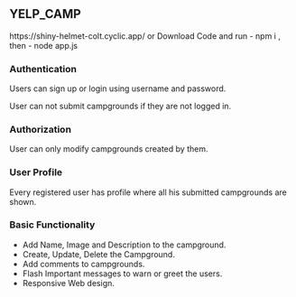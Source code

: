 # 
<h2>YELP_CAMP</h2>
https://shiny-helmet-colt.cyclic.app/
or 
Download Code
and run -   npm i ,
then    -   node app.js

<h3>Authentication</h3>
Users can sign up or login using username and password.

User can not submit campgrounds if they are not logged in.

<h3>Authorization</h3>
User can only modify campgrounds created by them.
<h3>User Profile</h3>
Every registered user has profile where all his submitted campgrounds are shown.
<h3>Basic Functionality</h3>
<ul>
  <li>Add Name, Image and Description to the campground.</li>
  <li>Create, Update, Delete the Campground.</li>
  <li>Add comments to campgrounds.</li>
  <li>Flash Important messages to warn or greet the users.</li>
  <li>Responsive Web design.</li>
 </ul>
